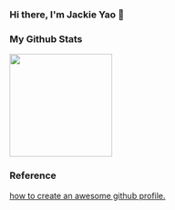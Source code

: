 ### Hi there, I'm Jackie Yao 👋

### My Github Stats
<img height="180em" src="https://github-readme-stats.vercel.app/api?username=ACodeSinger&show_icons=true&hide_border=true&&count_private=true&include_all_commits=true" />

### Reference
[how to create an awesome github profile.](https://medium.com/javascript-in-plain-english/how-to-create-an-awesome-github-profile-readme-a474d5b45645)

<!--
**ACodeSinger/ACodeSinger** is a ✨ _special_ ✨ repository because its `README.md` (this file) appears on your GitHub profile.

Here are some ideas to get you started:

- 🔭 I’m currently working on ...
- 🌱 I’m currently learning ...
- 👯 I’m looking to collaborate on ...
- 🤔 I’m looking for help with ...
- 💬 Ask me about ...
- 📫 How to reach me: ...
- 😄 Pronouns: ...
- ⚡ Fun fact: ...
-->
